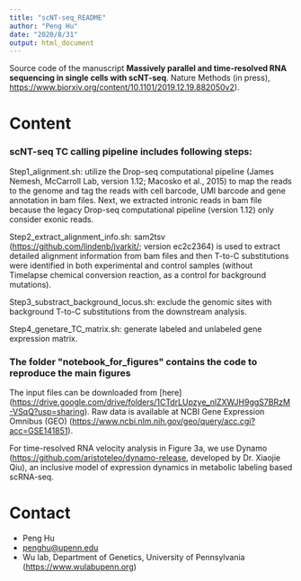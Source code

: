 ```yaml
---
title: "scNT-seq_README"
author: "Peng Hu"
date: "2020/8/31"
output: html_document
---
```


Source code of the manuscript **Massively parallel and time-resolved RNA sequencing in single cells with scNT-seq**. Nature Methods (in press), https://www.biorxiv.org/content/10.1101/2019.12.19.882050v2).

# Content

### scNT-seq TC calling pipeline includes following steps:

Step1_alignment.sh: utilize the Drop-seq computational pipeline (James Nemesh, McCarroll Lab, version 1.12; Macosko et al., 2015) to map the reads to the genome and tag the reads with cell barcode, UMI barcode and gene annotation in bam files. Next, we extracted intronic reads in bam file because the legacy Drop-seq computational pipeline (version 1.12) only consider exonic reads.

Step2_extract_alignment_info.sh: sam2tsv (https://github.com/lindenb/jvarkit/; version ec2c2364) is used to extract detailed alignment information from bam files and then T-to-C substitutions were identified in both experimental and control samples (without Timelapse chemical conversion reaction, as a control for background mutations).

Step3_substract_background_locus.sh: exclude the genomic sites with background T-to-C substitutions from the downstream analysis.

Step4_genetare_TC_matrix.sh: generate labeled and unlabeled gene expression matrix.

### The folder "notebook_for_figures" contains the code to reproduce the main figures

The input files can be downloaded from [here] (https://drive.google.com/drive/folders/1CTdrLUpzye_nlZXWJH9ggS7BRzM-VSqQ?usp=sharing).
Raw data is available at NCBI Gene Expression Omnibus (GEO) (https://www.ncbi.nlm.nih.gov/geo/query/acc.cgi?acc=GSE141851).

For time-resolved RNA velocity analysis in Figure 3a, we use Dynamo (https://github.com/aristoteleo/dynamo-release, developed by Dr. Xiaojie Qiu), an inclusive model of expression dynamics in metabolic labeling based scRNA-seq. 


# Contact
* Peng Hu
* penghu@upenn.edu
* Wu lab, Department of Genetics, University of Pennsylvania (https://www.wulabupenn.org)


